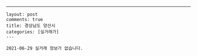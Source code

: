 ---
    layout: post
    comments: true
    title: 경상남도 양산시
    categories: [실거래가]
    ---

    2021-06-29 실거래 정보가 없습니다.

    
